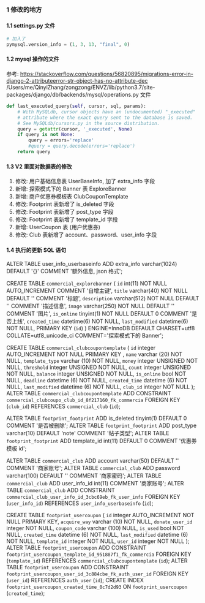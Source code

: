 ### 1 修改的地方
#### 1.1 settings.py 文件
```py
# 加入了
pymysql.version_info = (1, 3, 13, "final", 0)
```

#### 1.2 mysql 操作的文件 
参考: https://stackoverflow.com/questions/56820895/migrations-error-in-django-2-attributeerror-str-object-has-no-attribute-dec
/Users/me/QinyiZhang/zongzong/ENVZ/lib/python3.7/site-packages/django/db/backends/mysql/operations.py 文件
```py
def last_executed_query(self, cursor, sql, params):
    # With MySQLdb, cursor objects have an (undocumented) "_executed"
    # attribute where the exact query sent to the database is saved.
    # See MySQLdb/cursors.py in the source distribution.
    query = getattr(cursor, '_executed', None)
    if query is not None:
        query = errors='replace'
        #query = query.decode(errors='replace')
    return query
```

#### 1.3 V2 里面对数据表的修改
1. 修改: 用户基础信息表 UserBaseInfo, 加了 extra_info 字段
2. 新增: 探索模式下的 Banner 表 ExploreBanner
3. 新增: 商户优惠券模板表 ClubCouponTemplate
4. 修改: Footprint 表新增了 is_deleted 字段
5. 修改: Footprint 表新增了 post_type 字段
6. 修改: Footprint 表新增了 template_id 字段
7. 新增: UserCoupon 表 (用户优惠券)
8. 修改: Club 表新增了 account、password、user_info 字段

#### 1.4 执行的更新 SQL 语句
ALTER TABLE user_info_userbaseinfo ADD extra_info varchar(1024) DEFAULT '{}' COMMENT '额外信息, json 格式';

CREATE TABLE `commercial_explorebanner` (
  `id` int(11) NOT NULL AUTO_INCREMENT COMMENT '自增主键',
  `title` varchar(40) NOT NULL DEFAULT '' COMMENT '标题',
  `description` varchar(512) NOT NULL DEFAULT '' COMMENT '描述信息',
  `image` varchar(250) NOT NULL DEFAULT '' COMMENT '图片',
  `is_online` tinyint(1) NOT NULL DEFAULT 0 COMMENT '是否上线',
  `created_time` datetime(6) NOT NULL,
  `last_modified` datetime(6) NOT NULL,
  PRIMARY KEY (`id`)
) ENGINE=InnoDB DEFAULT CHARSET=utf8 COLLATE=utf8_unicode_ci COMMENT='探索模式下的 Banner';


CREATE TABLE `commercial_clubcoupontemplate` (
    `id` integer AUTO_INCREMENT NOT NULL PRIMARY KEY , 
    `name` varchar (20) NOT NULL, 
    `template_type` varchar (10) NOT NULL, 
    `money` integer UNSIGNED NOT NULL, 
    `threshold` integer UNSIGNED NOT NULL, 
    `count` integer UNSIGNED NOT NULL, 
    `balance` integer UNSIGNED NOT NULL, 
    `is_online` bool NOT NULL, 
    `deadline` datetime (6) NOT NULL, 
    `created_time` datetime (6) NOT NULL, 
    `last_modified` datetime (6) NOT NULL, 
    `club_id` integer NOT NULL
  );
ALTER TABLE `commercial_clubcoupontemplate` ADD CONSTRAINT `commercial_clubcoupo_club_id_8f217160_fk_commercia` FOREIGN KEY (`club_id`) REFERENCES `commercial_club` (`id`);

ALTER TABLE `footprint_footprint` ADD is_deleted tinyint(1) DEFAULT 0 COMMENT '是否被删除';
ALTER TABLE `footprint_footprint` ADD post_type varchar(10) DEFAULT 'note' COMMENT '帖子类型';
ALTER TABLE `footprint_footprint` ADD template_id int(11) DEFAULT 0 COMMENT '优惠券模板 id';

ALTER TABLE `commercial_club` ADD account varchar(50) DEFAULT '' COMMENT '商家账号';
ALTER TABLE `commercial_club` ADD password varchar(100) DEFAULT '' COMMENT '商家密码';
ALTER TABLE `commercial_club` ADD user_info_id int(11) COMMENT '商家账号';
ALTER TABLE `commercial_club` ADD CONSTRAINT `commercial_club_user_info_id_3cbc69eb_fk_user_info` FOREIGN KEY (`user_info_id`) REFERENCES `user_info_userbaseinfo` (`id`);

CREATE TABLE `footprint_usercoupon` (
    `id` integer AUTO_INCREMENT NOT NULL PRIMARY KEY, 
    `acquire_way` varchar (10) NOT NULL, 
    `donate_user_id` integer NOT NULL, 
    `coupon_code` varchar (100) NULL, 
    `is_used` bool NOT NULL, 
    `created_time` datetime (6) NOT NULL, 
    `last_modified` datetime (6) NOT NULL, 
    `template_id` integer NOT NULL, 
    `user_id` integer NOT NULL
  );
ALTER TABLE `footprint_usercoupon` ADD CONSTRAINT `footprint_usercoupon_template_id_951887f1_fk_commercia` FOREIGN KEY (`template_id`) REFERENCES `commercial_clubcoupontemplate` (`id`);
ALTER TABLE `footprint_usercoupon` ADD CONSTRAINT `footprint_usercoupon_user_id_3c884cbe_fk_auth_user_id` FOREIGN KEY (`user_id`) REFERENCES `auth_user` (`id`);
CREATE INDEX `footprint_usercoupon_created_time_0c7d2d93` ON `footprint_usercoupon` (`created_time`);
